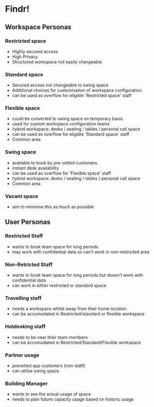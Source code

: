 # Findr!

## Workspace Personas
### Restricted space
- Highly secured access
- High Privacy
- Structured workspace not easily changeable
### Standard space
- Secured access not changeable to swing space
- Additional choices for customisation of workspace configuration 
- can be used as overflow for eligible 'Restricted space' staff
### Flexible space
- could be converted to swing space on temporary basis
- used for custom workspace configuration teams
- hybrid workspace: desks / seating / tables / personal call space
- can be used as overflow for eligible 'Standard space' staff
- Common area
### Swing space
- available to book by pre-vetted customers.
- instant desk availability
- can be used as overflow for 'Flexible space' staff
- hybrid workspace: desks / seating / tables / personal call space
- Common area
### Vacant space
- aim to minimise this as much as possible


## User Personas
### Restricted Staff
- wants to book team space for long periods
- may work with confidential data so can't work in non-restricted area
### Non-Retricted Staff
- wants to book team space for long periods but doesn't work with confidential data
- can work in either restricted or standard space 
### Travelling staff
- needs a workspace whilst away from their home location
- can be accomodated in Restricted/standard or flexible workspace
### Hotdesking staff
- needs to be near their team members
- can be accomodated in Restricted/Standard/Flexible workspace
### Partner usage
- prevetted app customers (non-staff)
- can utilise swing space
### Building Manager
- wants to see the actual usage of space
- needs to plan future capacity usage based on historic usage